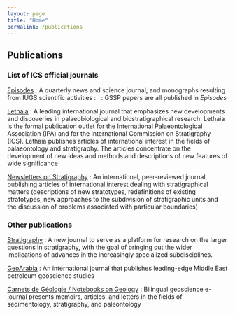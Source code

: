```yaml
---
layout: page
title: "Home"
permalink: /publications
---
```

## Publications

### List of ICS official journals

[Episodes](http://www.episodes.org/)
: A quarterly news and science journal, and monographs resulting from IUGS scientific activities
: &nbsp;
: GSSP papers are all published in _Episodes_

[Lethaia](http://www.lethaia.org/)
: A leading international journal that emphasizes new developments and discoveries in palaeobiological and biostratigraphical research. Lethaia is the formal publication outlet for the International Palaeontological Association (IPA) and for the International Commission on Stratigraphy (ICS). Lethaia publishes articles of international interest in the fields of palaeontology and stratigraphy. The articles concentrate on the development of new ideas and methods and descriptions of new features of wide significance

[Newsletters on Stratigraphy](http://www.schweizerbart.de/journals/nos)
: An international, peer-reviewed journal, publishing articles of international interest dealing with stratigraphical matters (descriptions of new stratotypes, redefinitions of existing stratotypes, new approaches to the subdivision of stratigraphic units and the discussion of problems associated with particular boundaries)

### Other publications

[Stratigraphy](http://www.micropress.org/stratigraphy/)
: A new journal to serve as a platform for research on the larger questions in stratigraphy, with the goal of bringing out the wider implications of advances in the increasingly specialized subdisciplines.

[GeoArabia](http://www.gulfpetrolink.net/publication/geoarabia.htm)
: An international journal that publishes leading-edge Middle East petroleum geoscience studies

[Carnets de Géologie / Notebooks on Geology](http://paleopolis.rediris.es/cg/)
: Bilingual geoscience e-journal presents memoirs, articles, and letters in the fields of sedimentology, stratigraphy, and paleontology

